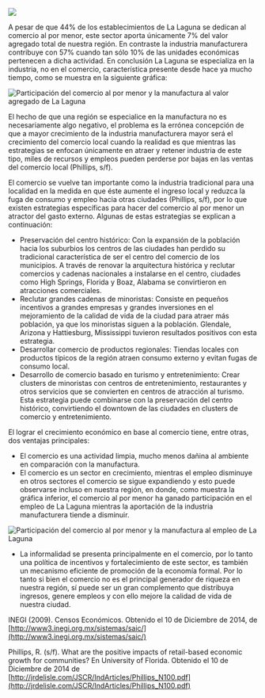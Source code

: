 
<span class="contenido-imagen-previa"><img class="img-responsive" src="comercio-al-por-menor-alternativa-crecimiento-economico/imagen.jpg"></span>

A pesar de que 44% de los establecimientos de La Laguna se dedican al comercio al por menor, este sector aporta únicamente 7% del valor agregado total de nuestra región. En contraste la industria manufacturera contribuye con 57% cuando tan sólo 10% de las unidades económicas pertenecen a dicha actividad. En conclusión La Laguna se especializa en la industria, no en el comercio, característica presente desde hace ya mucho tiempo, como se muestra en la siguiente gráfica:

<div style="clear:left;"></div><img class="img-responsive" src="comercio-al-por-menor-alternativa-crecimiento-economico/participacion-comercio-al-por-menor-manufactura-valor-agregado-laguna.png" alt="Participación del comercio al por menor y la manufactura al valor agregado de La Laguna">

El hecho de que una región se especialice en la manufactura no es necesariamente algo negativo, el problema es la errónea concepción de que a mayor crecimiento de la industria manufacturera mayor será el crecimiento del comercio local cuando la realidad es que mientras las estrategias se enfocan únicamente en atraer y retener industria de este tipo, miles de recursos y empleos pueden perderse por bajas en las ventas del comercio local (Phillips, s/f).

El comercio se vuelve tan importante como la industria tradicional para una localidad en la medida en que éste aumente el ingreso local y reduzca la fuga de consumo y empleo hacia otras ciudades (Phillips, s/f), por lo que existen estrategias específicas para hacer del comercio al por menor un atractor del gasto externo. Algunas de estas estrategias se explican a continuación:

* Preservación del centro histórico: Con la expansión de la población hacia los suburbios los centros de las ciudades han perdido su tradicional característica de ser el centro del comercio de los municipios. A través de renovar la arquitectura histórica y reclutar comercios y cadenas nacionales a instalarse en el centro, ciudades como High Springs, Florida y Boaz, Alabama se convirtieron en atracciones comerciales.
* Reclutar grandes cadenas de minoristas: Consiste en pequeños incentivos a grandes empresas y grandes inversiones en el mejoramiento de la calidad de vida de la ciudad para atraer más población, ya que los minoristas siguen a la población. Glendale, Arizona y Hattiesburg, Mississippi tuvieron resultados positivos con esta estrategia.
* Desarrollar comercio de productos regionales: Tiendas locales con productos típicos de la región atraen consumo externo y evitan fugas de consumo local.
* Desarrollo de comercio basado en turismo y entretenimiento: Crear clusters de minoristas con centros de entretenimiento, restaurantes y otros servicios que se convierten en centros de atracción al turismo. Esta estrategia puede combinarse con la preservación del centro histórico, convirtiendo el downtown de las ciudades en clusters de comercio y entretenimiento.

El lograr el crecimiento económico en base al comercio tiene, entre otras, dos ventajas principales:

* El comercio es una actividad limpia, mucho menos dañina al ambiente en comparación con la manufactura.
* El comercio es un sector en crecimiento, mientras el empleo disminuye en otros sectores el comercio se sigue expandiendo y esto puede observarse incluso en nuestra región, en donde, como muestra la gráfica inferior, el comercio al por menor ha ganado participación en el empleo de La Laguna mientras la aportación de la industria manufacturera tiende a disminuir.

<img class="img-responsive" src="comercio-al-por-menor-alternativa-crecimiento-economico/participacion-comercio-al-por-menor-manufactura-empleo-laguna.png" alt="Participación del comercio al por menor y la manufactura al empleo de La Laguna">

* La informalidad se presenta principalmente en el comercio, por lo tanto una política de incentivos y fortalecimiento de este sector, es también un mecanismo eficiente de promoción de la economía formal.
Por lo tanto si bien el comercio no es el principal generador de riqueza en nuestra región, sí puede ser un gran complemento que distribuya ingresos, genere empleos y con ello mejore la calidad de vida de nuestra ciudad.

INEGI (2009). Censos Económicos. Obtenido el 10 de Diciembre de 2014, de
[http://www3.inegi.org.mx/sistemas/saic/](http://www3.inegi.org.mx/sistemas/saic/)

Phillips, R. (s/f). What are the positive impacts of retail-based economic growth for communities?
En University of Florida. Obtenido el 10 de Diciembre de 2014 de [http://jrdelisle.com/JSCR/IndArticles/Phillips_N100.pdf](http://jrdelisle.com/JSCR/IndArticles/Phillips_N100.pdf)
